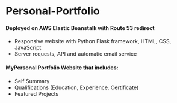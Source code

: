 # Personal-Portfolio

#### Deployed on AWS Elastic Beanstalk with Route 53 redirect
* Responsive website with Python Flask framework, HTML, CSS, JavaScript
* Server requests, API and automatic email service

#### MyPersonal Portfolio Website that includes:
* Self Summary
* Qualifications (Education, Experience. Certificate)
* Featured Projects
